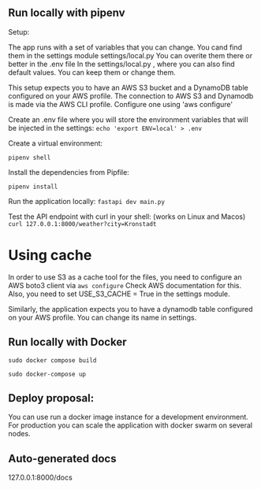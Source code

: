 ## Run locally with pipenv



Setup: 

The app runs with a set of variables that you can change. You cand find them in the settings module settings/local.py
You can overite them there or better in the .env file
In the settings/local.py , where you can also find default values. You can keep them or change them.

This setup expects you to have an AWS S3 bucket and a DynamoDB table configured on your AWS profile.
The connection to AWS S3 and Dynamodb is made via the AWS CLI profile. Configure one using 'aws configure'

Create an .env file where you will store the environment variables that will be injected in the settings:
`echo 'export ENV=local' > .env`

Create a virtual environment:

`pipenv shell`

Install the dependencies from Pipfile:

`pipenv install` 

Run the application locally:
`fastapi dev main.py`

Test the API endpoint with curl in your shell: (works on Linux and Macos)
`curl 127.0.0.1:8000/weather?city=Kronstadt`


# Using cache

In order to use S3 as a cache tool for the files, you need to configure an AWS boto3 client via `aws configure`
Check AWS documentation for this.
Also, you need to set USE_S3_CACHE = True in the settings module.

Similarly, the application expects you to have a dynamodb table configured on your AWS profile.
You can change its name in settings.

## Run locally with Docker

`sudo docker compose build`

`sudo docker-compose up`


## Deploy proposal:

You can use run a docker image instance for a development environment.
For production you can scale the application with docker swarm on several nodes.


## Auto-generated docs
127.0.0.1:8000/docs



